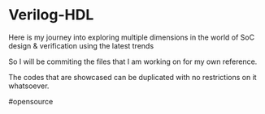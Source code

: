 # Verilog-HDL
Here is my journey into exploring multiple dimensions in
the world of SoC design & verification using the latest trends

So I will be commiting the files that I am working on 
for my own reference.

The codes that are showcased can be duplicated with 
no restrictions on it whatsoever.

#opensource
